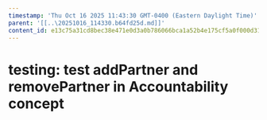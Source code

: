 ```yaml
---
timestamp: 'Thu Oct 16 2025 11:43:30 GMT-0400 (Eastern Daylight Time)'
parent: '[[..\20251016_114330.b64fd25d.md]]'
content_id: e13c75a31cd8bec38e471e0d3a0b786066bca1a52b4e175cf5a0f000d315b9ec
---
```


# testing: test addPartner and removePartner in Accountability concept
